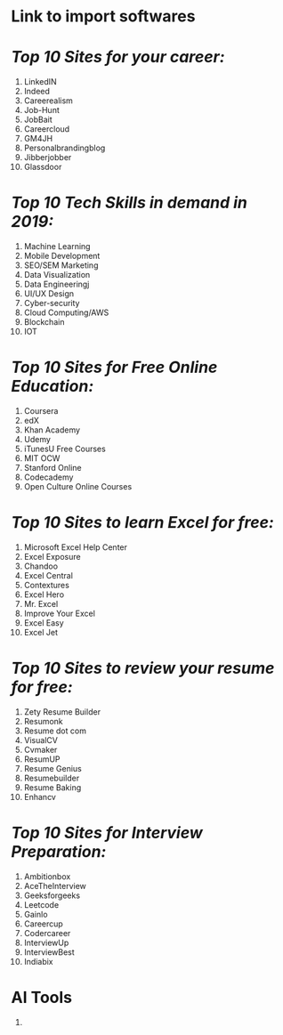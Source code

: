 # Link to import softwares
# *Top 10 Sites for your career:*

1. LinkedIN
2. Indeed
3. Careerealism
4. Job-Hunt
5. JobBait
6. Careercloud
7. GM4JH
8. Personalbrandingblog
9. Jibberjobber
10. Glassdoor

# *Top 10 Tech Skills in demand in 2019:* 

1. Machine Learning
2. Mobile Development
3. SEO/SEM Marketing
4. Data Visualization 
5. Data Engineeringj
6. UI/UX Design
7. Cyber-security 
8. Cloud Computing/AWS
9. Blockchain
10. IOT

# *Top 10 Sites for Free Online Education:*

1. Coursera
2. edX
3. Khan Academy
4. Udemy
5. iTunesU Free Courses
6. MIT OCW
7. Stanford Online
8. Codecademy
9. Open Culture Online Courses

# *Top 10 Sites to learn Excel for free:* 

1. Microsoft Excel Help Center
2. Excel Exposure
3. Chandoo
4. Excel Central
5. Contextures
6. Excel Hero
7. Mr. Excel
8. Improve Your Excel
9. Excel Easy
10. Excel Jet

# *Top 10 Sites to review your resume for free:* 

1. Zety Resume Builder
2. Resumonk
3. Resume dot com
4. VisualCV
5. Cvmaker
6. ResumUP
7. Resume Genius
8. Resumebuilder
9. Resume Baking
10. Enhancv

# *Top 10 Sites for Interview Preparation:* 

1. Ambitionbox
2. AceTheInterview
3. Geeksforgeeks
4. Leetcode
5. Gainlo
6. Careercup
7. Codercareer
8. InterviewUp
9. InterviewBest
10. Indiabix

# AI Tools
1. 
